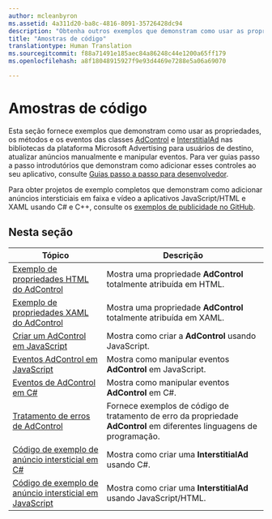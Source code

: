 ```yaml
---
author: mcleanbyron
ms.assetid: 4a311d20-ba8c-4816-8091-35726428dc94
description: "Obtenha outros exemplos que demonstram como usar as propriedades, os métodos e os eventos das classes AdControl e InterstitialAd nas bibliotecas de publicidade da Microsoft."
title: "Amostras de código"
translationtype: Human Translation
ms.sourcegitcommit: f88a71491e185aec84a86248c44e1200a65ff179
ms.openlocfilehash: a8f18048915927f9e93d4469e7288e5a06a69070

---
```


# <a name="code-samples"></a>Amostras de código




Esta seção fornece exemplos que demonstram como usar as propriedades, os métodos e os eventos das classes [AdControl](https://msdn.microsoft.com/library/windows/apps/microsoft.advertising.winrt.ui.adcontrol.aspx) e [InterstitialAd](https://msdn.microsoft.com/library/windows/apps/microsoft.advertising.winrt.ui.interstitialad.aspx) nas bibliotecas da plataforma Microsoft Advertising para usuários de destino, atualizar anúncios manualmente e manipular eventos. Para ver guias passo a passo introdutórios que demonstram como adicionar esses controles ao seu aplicativo, consulte [Guias passo a passo para desenvolvedor](developer-walkthroughs.md).

Para obter projetos de exemplo completos que demonstram como adicionar anúncios intersticiais em faixa e vídeo a aplicativos JavaScript/HTML e XAML usando C# e C++, consulte os [exemplos de publicidade no GitHub](http://aka.ms/githubads).

## <a name="in-this-section"></a>Nesta seção

|  Tópico    | Descrição |               
|----------|-------|
| [Exemplo de propriedades HTML do AdControl](html-properties-example.md)     | Mostra uma propriedade **AdControl** totalmente atribuída em HTML.        |
| [Exemplo de propriedades XAML do AdControl](xaml-properties-example.md)     | Mostra uma propriedade **AdControl** totalmente atribuída em XAML.        |
| [Criar um AdControl em JavaScript](create-an-adcontrol-in-javascript.md)     | Mostra como criar a **AdControl** usando JavaScript.        |
| [Eventos AdControl em JavaScript](adcontrol-events-in-javascript.md)     | Mostra como manipular eventos **AdControl** em JavaScript.       |
| [Eventos de AdControl em C#](adcontrol-events-in-c.md)     | Mostra como manipular eventos **AdControl** em C#.       |
| [Tratamento de erros de AdControl](adcontrol-error-handling.md)     | Fornece exemplos de código de tratamento de erro da propriedade **AdControl** em diferentes linguagens de programação.        |
| [Código de exemplo de anúncio intersticial em C#](interstitial-ad-sample-code-in-c.md)   | Mostra como criar uma <strong>InterstitialAd</strong> usando C#.        |
| [Código de exemplo de anúncio intersticial em JavaScript](interstitial-ad-sample-code-in-javascript.md)       | Mostra como criar uma <strong>InterstitialAd</strong> usando JavaScript/HTML.        |



 

 

 



<!--HONumber=Dec16_HO2-->


